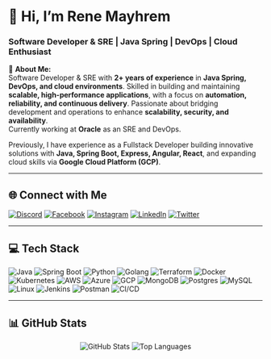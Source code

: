 # 👋 Hi, I’m Rene Mayhrem
### Software Developer & SRE | Java Spring | DevOps | Cloud Enthusiast

💫 **About Me:**  
Software Developer & SRE with **2+ years of experience** in **Java Spring, DevOps, and cloud environments**. Skilled in building and maintaining **scalable, high-performance applications**, with a focus on **automation, reliability, and continuous delivery**. Passionate about bridging development and operations to enhance **scalability, security, and availability**.  
Currently working at **Oracle** as an SRE and DevOps.

Previously, I have experience as a Fullstack Developer building innovative solutions with **Java, Spring Boot, Express, Angular, React**, and expanding cloud skills via **Google Cloud Platform (GCP)**.

---

## 🌐 Connect with Me
<p align="left">
<a href="https://discord.gg/mayhrem#7865"><img alt="Discord" src="https://img.shields.io/badge/Discord-%237289DA.svg?logo=discord&logoColor=white"/></a>
<a href="https://www.facebook.com/rene.cruz01233"><img alt="Facebook" src="https://img.shields.io/badge/Facebook-%231877F2.svg?logo=Facebook&logoColor=white"/></a>
<a href="https://instagram.com/mayhrem"><img alt="Instagram" src="https://img.shields.io/badge/Instagram-%23E4405F.svg?logo=Instagram&logoColor=white"/></a>
<a href="https://www.linkedin.com/in/renecruz-1202r/"><img alt="LinkedIn" src="https://img.shields.io/badge/LinkedIn-%230077B5.svg?logo=linkedin&logoColor=white"/></a>
<a href="https://twitter.com/Mayhrem1"><img alt="Twitter" src="https://img.shields.io/badge/Twitter-%231DA1F2.svg?logo=Twitter&logoColor=white"/></a>
</p>

---

## 💻 Tech Stack
<p align="left">
<img alt="Java" src="https://img.shields.io/badge/Java-%23ED8B00.svg?style=for-the-badge&logo=java&logoColor=white"/>
<img alt="Spring Boot" src="https://img.shields.io/badge/Spring%20Boot-%236DB33F.svg?style=for-the-badge&logo=spring&logoColor=white"/>
<img alt="Python" src="https://img.shields.io/badge/Python-%233776AB.svg?style=for-the-badge&logo=python&logoColor=white"/>
<img alt="Golang" src="https://img.shields.io/badge/Go-%2300ADD8.svg?style=for-the-badge&logo=go&logoColor=white"/>
<img alt="Terraform" src="https://img.shields.io/badge/Terraform-%2357B6E5.svg?style=for-the-badge&logo=terraform&logoColor=white"/>
<img alt="Docker" src="https://img.shields.io/badge/Docker-%230db7ed.svg?style=for-the-badge&logo=docker&logoColor=white"/>
<img alt="Kubernetes" src="https://img.shields.io/badge/Kubernetes-%23326CE5.svg?style=for-the-badge&logo=kubernetes&logoColor=white"/>
<img alt="AWS" src="https://img.shields.io/badge/AWS-%23FF9900.svg?style=for-the-badge&logo=amazon-aws&logoColor=white"/>
<img alt="Azure" src="https://img.shields.io/badge/Azure-%230072C6.svg?style=for-the-badge&logo=azure&logoColor=white"/>
<img alt="GCP" src="https://img.shields.io/badge/GCP-%234285F4.svg?style=for-the-badge&logo=google-cloud&logoColor=white"/>
<img alt="MongoDB" src="https://img.shields.io/badge/MongoDB-%234ea94b.svg?style=for-the-badge&logo=mongodb&logoColor=white"/>
<img alt="Postgres" src="https://img.shields.io/badge/PostgreSQL-%23316192.svg?style=for-the-badge&logo=postgresql&logoColor=white"/>
<img alt="MySQL" src="https://img.shields.io/badge/MySQL-%2300f.svg?style=for-the-badge&logo=mysql&logoColor=white"/>
<img alt="Linux" src="https://img.shields.io/badge/Linux-FCC624?style=for-the-badge&logo=linux&logoColor=black"/>
<img alt="Jenkins" src="https://img.shields.io/badge/Jenkins-%232C5263.svg?style=for-the-badge&logo=jenkins&logoColor=white"/>
<img alt="Postman" src="https://img.shields.io/badge/Postman-FF6C37.svg?style=for-the-badge&logo=postman&logoColor=white"/>
<img alt="CI/CD" src="https://img.shields.io/badge/CI/CD-%23F05032.svg?style=for-the-badge&logo=github&logoColor=white"/>
</p>

---

## 📊 GitHub Stats
<p align="center">
<img alt="GitHub Stats" src="https://github-readme-stats.vercel.app/api?username=Rene-Mayhrem&theme=dark&hide_border=false&include_all_commits=true&count_private=true&show_icons=true"/>
<img alt="Top Languages" src="https://github-readme-stats.vercel.app/api/top-langs/?username=Rene-Mayhrem&theme=dark&hide_border=false&include_all_commits=true&count_private=true&layout=compact"/>
</p>

